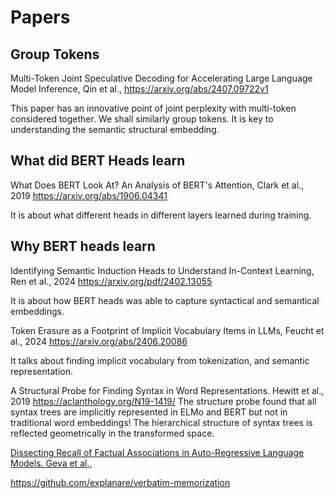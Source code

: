# Papers

## Group Tokens
Multi-Token Joint Speculative Decoding for Accelerating Large Language Model Inference, Qin et al.,
https://arxiv.org/abs/2407.09722v1

This paper has an innovative point of joint perplexity with multi-token considered together. We shall similarly group tokens.
It is key to understanding the semantic structural embedding.

## What did BERT Heads learn
What Does BERT Look At? An Analysis of BERT's Attention, Clark et al., 2019
https://arxiv.org/abs/1906.04341

It is about what different heads in different layers learned during training.

## Why BERT heads learn
Identifying Semantic Induction Heads to Understand In-Context Learning, Ren et al., 2024
https://arxiv.org/pdf/2402.13055

It is about how BERT heads was able to capture syntactical and semantical embeddings.


Token Erasure as a Footprint of Implicit Vocabulary Items in LLMs, Feucht et al., 2024
https://arxiv.org/abs/2406.20086

It talks about finding implicit vocabulary from tokenization, and semantic representation. 


A Structural Probe for Finding Syntax in Word Representations. Hewitt et al., 2019
https://aclanthology.org/N19-1419/
The structure probe found that all syntax trees are implicitly represented in ELMo and BERT but not in traditional word embeddings!
The hierarchical structure of syntax trees is reflected geometrically in the transformed space.

[Dissecting Recall of Factual Associations in Auto-Regressive Language Models. Geva et al.,](https://arxiv.org/abs/2304.14767)

https://github.com/explanare/verbatim-memorization
